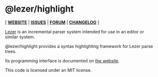# @lezer/highlight

[ [**WEBSITE**](http://lezer.codemirror.net) | [**ISSUES**](https://github.com/lezer-parser/lezer/issues) | [**FORUM**](https://discuss.codemirror.net/c/lezer) | [**CHANGELOG**](https://github.com/lezer-parser/highlight/blob/master/CHANGELOG.md) ]

[Lezer](https://lezer.codemirror.net/) is an incremental parser system
intended for use in an editor or similar system.

@lezer/highlight provides a syntax highlighting framework for Lezer
parse trees.

Its programming interface is documented on [the
website](https://lezer.codemirror.net/docs/ref/#highlight).

This code is licensed under an MIT license.
